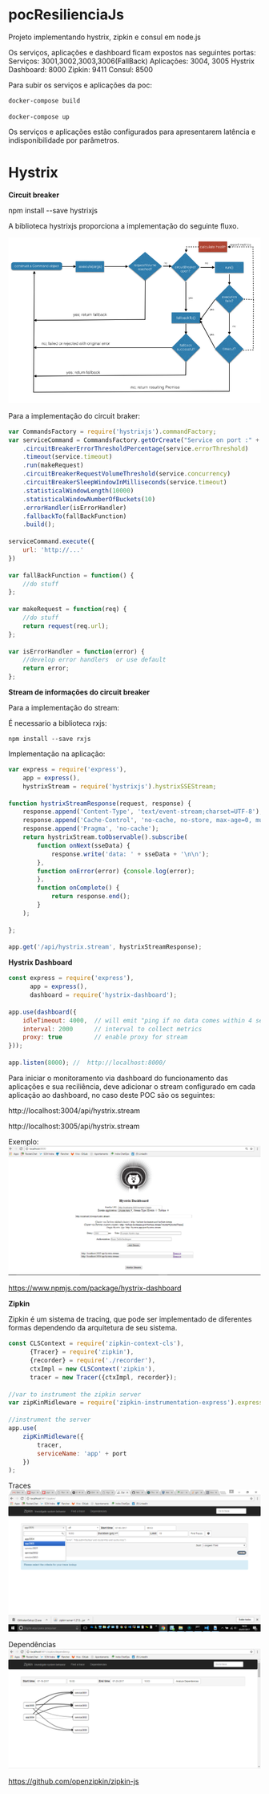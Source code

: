 # pocResilienciaJs
Projeto implementando hystrix, zipkin e consul em node.js

Os serviços, aplicações e dashboard ficam expostos nas seguintes portas: 
Serviços: 3001,3002,3003,3006(FallBack)
Aplicações: 3004, 3005
Hystrix Dashboard: 8000
Zipkin: 9411
Consul: 8500

Para subir os serviços e aplicações da poc:

```Batchfile
docker-compose build

docker-compose up
```

Os serviços e aplicações estão configurados para apresentarem latência e indisponibilidade por parâmetros.

<h1>
    <b>Hystrix</b>
</h1>

<b>Circuit breaker</b>

npm install --save hystrixjs

A biblioteca hystrixjs proporciona a implementação do seguinte fluxo.

![Alt text](./img/README/2583105901.png?raw=true "HystrixFlow")

Para a implementação do circuit braker:

```javascript
var CommandsFactory = require('hystrixjs').commandFactory;
var serviceCommand = CommandsFactory.getOrCreate("Service on port :" + service.port + ":" + port)
    .circuitBreakerErrorThresholdPercentage(service.errorThreshold)
    .timeout(service.timeout)
    .run(makeRequest)
    .circuitBreakerRequestVolumeThreshold(service.concurrency)
    .circuitBreakerSleepWindowInMilliseconds(service.timeout)
    .statisticalWindowLength(10000)
    .statisticalWindowNumberOfBuckets(10)
    .errorHandler(isErrorHandler)
    .fallbackTo(fallBackFunction)
    .build();

serviceCommand.execute({
    url: 'http://...'
})

var fallBackFunction = function() {
    //do stuff
};

var makeRequest = function(req) {
    //do stuff
    return request(req.url);
};

var isErrorHandler = function(error) {
    //develop error handlers  or use default
    return error;
};

```

<b>Stream de informações do circuit breaker</b>

Para a implementação do stream:

É necessario a biblioteca rxjs:

```Batchfile
npm install --save rxjs
```

Implementação na aplicação:

```javascript
var express = require('express'),
    app = express(),
    hystrixStream = require('hystrixjs').hystrixSSEStream;

function hystrixStreamResponse(request, response) {
    response.append('Content-Type', 'text/event-stream;charset=UTF-8');
    response.append('Cache-Control', 'no-cache, no-store, max-age=0, must-revalidate');
    response.append('Pragma', 'no-cache');
    return hystrixStream.toObservable().subscribe(
        function onNext(sseData) {
            response.write('data: ' + sseData + '\n\n');
        },
        function onError(error) {console.log(error);
        },
        function onComplete() {
            return response.end();
        }
    );

};

app.get('/api/hystrix.stream', hystrixStreamResponse);
```

<b>Hystrix Dashboard</b>

```javascript
const express = require('express'),
      app = express(),
      dashboard = require('hystrix-dashboard');

app.use(dashboard({
    idleTimeout: 4000,  // will emit "ping if no data comes within 4 seconds,
    interval: 2000      // interval to collect metrics
    proxy: true         // enable proxy for stream
}));

app.listen(8000); //  http://localhost:8000/
```

Para iniciar o monitoramento via dashboard do funcionamento das aplicações e sua reciliência, deve adicionar o stream configurado em cada aplicação ao dashboard, no caso deste POC são os seguintes:

http://localhost:3004/api/hystrix.stream

http://localhost:3005/api/hystrix.stream

Exemplo: 
![Alt text](./img/README/2F8cCD.jpg?raw=true "Hystrix")

https://www.npmjs.com/package/hystrix-dashboard

<b>Zipkin</b>

Zipkin é um sistema de tracing, que pode ser implementado de diferentes formas dependendo da arquitetura de seu sistema.

```javascript
const CLSContext = require('zipkin-context-cls'),
      {Tracer} = require('zipkin'),
      {recorder} = require('./recorder'),
      ctxImpl = new CLSContext('zipkin'),
      tracer = new Tracer({ctxImpl, recorder});

//var to instrument the zipkin server           
var zipKinMidleware = require('zipkin-instrumentation-express').expressMiddleware;

//instrument the server
app.use(
    zipKinMidleware({
        tracer,
        serviceName: 'app' + port
    })
);
```

Traces
![Alt text](./img/README/vXx02Q.jpg?raw=true "ZipkinTraces")

Dependências
![Alt text](./img/README/DJdkLG.jpg?raw=true "ZipkinDependences")

https://github.com/openzipkin/zipkin-js

<b></b>







